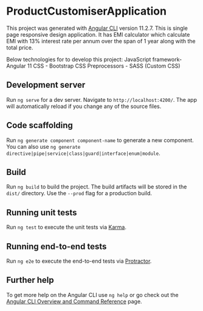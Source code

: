 # ProductCustomiserApplication

This project was generated with [Angular CLI](https://github.com/angular/angular-cli) version 11.2.7. This is single page responsive design application.
It has EMI calculator which calculate EMI with 13% interest rate per annum over the span of 1 year along with the total price.

Below technologies for to develop this project:
JavaScript framework- Angular 11
CSS - Bootstrap
CSS Preprocessors - SASS (Custom CSS)

## Development server

Run `ng serve` for a dev server. Navigate to `http://localhost:4200/`. The app will automatically reload if you change any of the source files.

## Code scaffolding

Run `ng generate component component-name` to generate a new component. You can also use `ng generate directive|pipe|service|class|guard|interface|enum|module`.

## Build

Run `ng build` to build the project. The build artifacts will be stored in the `dist/` directory. Use the `--prod` flag for a production build.

## Running unit tests

Run `ng test` to execute the unit tests via [Karma](https://karma-runner.github.io).

## Running end-to-end tests

Run `ng e2e` to execute the end-to-end tests via [Protractor](http://www.protractortest.org/).

## Further help

To get more help on the Angular CLI use `ng help` or go check out the [Angular CLI Overview and Command Reference](https://angular.io/cli) page.
